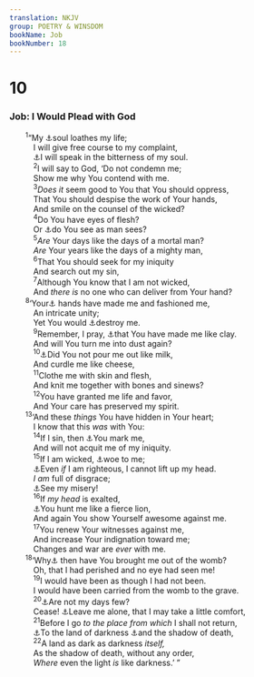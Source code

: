 ```yaml
---
translation: NKJV
group: POETRY & WINSDOM
bookName: Job 
bookNumber: 18
---
```


<div class="title"><h1>10</h1><h3>Job: I Would Plead with God</h3></div>
<span class="verse giop_10_1">  <sup>1</sup>“My <a data-toggle="tooltip" data-placement="bottom" title="1 Kin. 19:4; Job 7:16; Jon. 4:3">⚓</a>soul loathes my life;<br/>   I will give free course to my complaint,<br/>   <a data-toggle="tooltip" data-placement="bottom" title="Job 7:11">⚓</a>I will speak in the bitterness of my soul.<br/></span>
<span class="verse giop_10_2">   <sup>2</sup>I will say to God, ‘Do not condemn me;<br/>   Show me why You contend with me.<br/></span>
<span class="verse giop_10_3">   <sup>3</sup><i>Does</i> <i>it</i> seem good to You that You should oppress,<br/>   That You should despise the work of Your hands,<br/>   And smile on the counsel of the wicked?<br/></span>
<span class="verse giop_10_4">   <sup>4</sup>Do You have eyes of flesh?<br/>   Or <a data-toggle="tooltip" data-placement="bottom" title="(1 Sam. 16:7; Job 28:24; 34:21)">⚓</a>do You see as man sees?<br/></span>
<span class="verse giop_10_5">   <sup>5</sup><i>Are</i> Your days like the days of a mortal man?<br/>   <i>Are</i> Your years like the days of a mighty man,<br/></span>
<span class="verse giop_10_6">   <sup>6</sup>That You should seek for my iniquity<br/>   And search out my sin,<br/></span>
<span class="verse giop_10_7">   <sup>7</sup>Although You know that I am not wicked,<br/>   And <i>there</i> <i>is</i> no one who can deliver from Your hand?<br/></span>
<span class="verse giop_10_8">  <sup>8</sup>‘Your<a data-toggle="tooltip" data-placement="bottom" title="Job 10:3; Ps. 119:73">⚓</a> hands have made me and fashioned me,<br/>   An intricate unity;<br/>   Yet You would <a data-toggle="tooltip" data-placement="bottom" title="(Job 9:22)">⚓</a>destroy me.<br/></span>
<span class="verse giop_10_9">   <sup>9</sup>Remember, I pray, <a data-toggle="tooltip" data-placement="bottom" title="Gen. 2:7; Job 33:6">⚓</a>that You have made me like clay.<br/>   And will You turn me into dust again?<br/></span>
<span class="verse giop_10_10">   <sup>10</sup><a data-toggle="tooltip" data-placement="bottom" title="(Ps. 139:14–16)">⚓</a>Did You not pour me out like milk,<br/>   And curdle me like cheese,<br/></span>
<span class="verse giop_10_11">   <sup>11</sup>Clothe me with skin and flesh,<br/>   And knit me together with bones and sinews?<br/></span>
<span class="verse giop_10_12">   <sup>12</sup>You have granted me life and favor,<br/>   And Your care has preserved my spirit.<br/></span>
<span class="verse giop_10_13">  <sup>13</sup>‘And these <i>things</i> You have hidden in Your heart;<br/>   I know that this <i>was</i> with You:<br/></span>
<span class="verse giop_10_14">   <sup>14</sup>If I sin, then <a data-toggle="tooltip" data-placement="bottom" title="Job 7:20; Ps. 139:1">⚓</a>You mark me,<br/>   And will not acquit me of my iniquity.<br/></span>
<span class="verse giop_10_15">   <sup>15</sup>If I am wicked, <a data-toggle="tooltip" data-placement="bottom" title="Job 10:7; Is. 3:11">⚓</a>woe to me;<br/>   <a data-toggle="tooltip" data-placement="bottom" title="(Job 9:12, 15)">⚓</a>Even <i>if</i> I am righteous, I cannot lift up my head.<br/>   <i>I</i> <i>am</i> full of disgrace;<br/>   <a data-toggle="tooltip" data-placement="bottom" title="Ps. 25:18">⚓</a>See my misery!<br/></span>
<span class="verse giop_10_16">   <sup>16</sup>If <i>my</i> <i>head</i> is exalted,<br/>   <a data-toggle="tooltip" data-placement="bottom" title="Is. 38:13; Lam. 3:10; Hos. 13:7">⚓</a>You hunt me like a fierce lion,<br/>   And again You show Yourself awesome against me.<br/></span>
<span class="verse giop_10_17">   <sup>17</sup>You renew Your witnesses against me,<br/>   And increase Your indignation toward me;<br/>   Changes and war are <i>ever</i> with me.<br/></span>
<span class="verse giop_10_18">  <sup>18</sup>‘Why<a data-toggle="tooltip" data-placement="bottom" title="Job 3:11–13">⚓</a> then have You brought me out of the womb?<br/>   Oh, that I had perished and no eye had seen me!<br/></span>
<span class="verse giop_10_19">   <sup>19</sup>I would have been as though I had not been.<br/>   I would have been carried from the womb to the grave.<br/></span>
<span class="verse giop_10_20">   <sup>20</sup><a data-toggle="tooltip" data-placement="bottom" title="Ps. 39:5">⚓</a>Are not my days few?<br/>   Cease! <a data-toggle="tooltip" data-placement="bottom" title="Job 7:16, 19">⚓</a>Leave me alone, that I may take a little comfort,<br/></span>
<span class="verse giop_10_21">   <sup>21</sup>Before I go <i>to</i> <i>the</i> <i>place</i> <i>from</i> <i>which</i> I shall not return,<br/>   <a data-toggle="tooltip" data-placement="bottom" title="Ps. 88:12">⚓</a>To the land of darkness <a data-toggle="tooltip" data-placement="bottom" title="Ps. 23:4">⚓</a>and the shadow of death,<br/></span>
<span class="verse giop_10_22">   <sup>22</sup>A land as dark as darkness <i>itself,</i><br/>   As the shadow of death, without any order,<br/>   <i>Where</i> even the light <i>is</i> like darkness.’ ”<br/></span>
